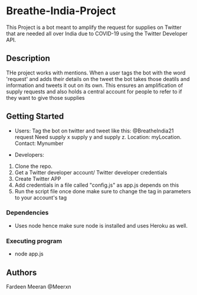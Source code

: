 # Breathe-India-Project
This Project is a bot meant to amplify the request for supplies on Twitter that are needed all over India due to COVID-19 using the Twitter Developer API.

## Description
THe project works with mentions. When a user tags the bot with the word 'request' and adds their details on the tweet the bot takes those deatils and information and tweets it out on its own. This ensures an amplification of supply requests and also holds a central account for people to refer to if they want to give those supplies 

## Getting Started
* Users:
Tag the bot on twitter and tweet like this:
@BreatheIndia21 request
Need supply x supply y and supply z. Location: myLocation. Contact: Mynumber

* Developers:
1) Clone the repo.
2) Get a Twitter developer account/ Twitter developer credentials
3) Create Twitter APP
4) Add credentials in a file called "config.js" as app.js depends on this 
5) Run the script file once done make sure to change the tag in parameters to your account's tag
### Dependencies

* Uses node hence make sure node is installed and uses Heroku as well.

### Executing program

* node app.js

## Authors

Fardeen Meeran @Meerxn

